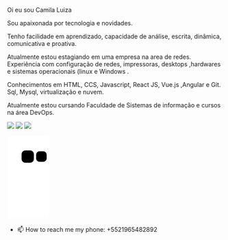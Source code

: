 Oi eu sou Camila Luiza

Sou apaixonada por tecnologia e novidades.

Tenho facilidade em aprendizado, capacidade de análise, escrita, dinâmica, comunicativa e proativa.

Atualmente estou estagiando em uma empresa na area de redes. 
Experiência com configuração de redes, impressoras, desktops ,hardwares e sistemas operacionais (linux e Windows .

Conhecimentos em HTML, CCS, Javascript, React JS, Vue.js ,Angular e Git.
Sql, Mysql, virtualização e nuvem.

Atualmente estou cursando Faculdade de Sistemas de informação e cursos na área DevOps.
 
<div> 
  <a href="https://www.instagram.com/camilaluyza/" target="_blank"><img src="https://img.shields.io/badge/-Instagram-%23E4405F?style=for-the-badge&logo=instagram&logoColor=white" target="_blank"></a>
  <a href = "mailto: camilaluyza@gmail.com"><img src="https://img.shields.io/badge/-Gmail-%23333?style=for-the-badge&logo=gmail&logoColor=white" target="_blank"></a>
  <a href="https://www.linkedin.com/in/camilaluyza/" target="_blank"><img src="https://img.shields.io/badge/-LinkedIn-%230077B5?style=for-the-badge&logo=linkedin&logoColor=white" target="_blank"></a> 
 
  ![Snake animation](https://github.com/rafaballerini/rafaballerini/blob/output/github-contribution-grid-snake.svg)
 
</div>
 
- 📫 How to reach me my phone: +5521965482892 

<!---
camilaluyza/camilaluyza is a ✨ special ✨ repository because its `README.md` (this file) appears on your GitHub profile.
You can click the Preview link to take a look at your changes.
--->
